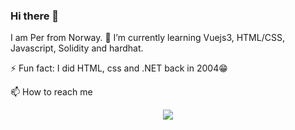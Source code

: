 ### Hi there 👋

I am Per from Norway.
🌱 I’m currently learning Vuejs3, HTML/CSS, Javascript, Solidity and hardhat.

⚡ Fun fact: I did HTML, css and .NET back in 2004😁


📫 How to reach me 
<p align="center">
  <a href="http://twitter.com/pdpkrypto">
    <img src="https://img.shields.io/twitter/follow/pdpkrypto?label=Twitter&logo=twitter&style=for-the-badge&color=blue" />
  </a>
</p>
<!--
**kodevasse/kodevasse** is a ✨ _special_ ✨ repository because its `README.md` (this file) appears on your GitHub profile.

Here are some ideas to get you started:

- 🔭 I’m currently working on ...
- 🌱 I’m currently learning ...
- 👯 I’m looking to collaborate on ...
- 🤔 I’m looking for help with ...
- 💬 Ask me about ...
- 📫 How to reach me: ...
- 😄 Pronouns: ...
- ⚡ Fun fact: ...
-->
